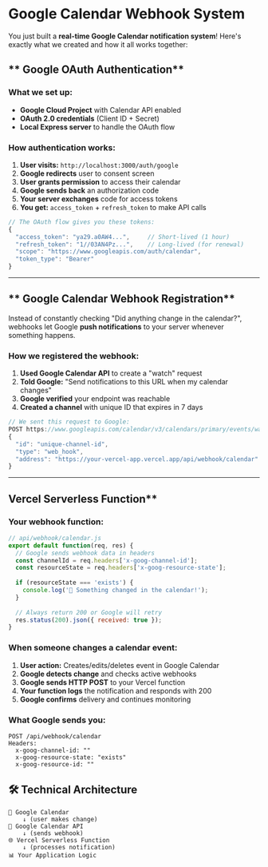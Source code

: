 # **Google Calendar Webhook System**

You just built a **real-time Google Calendar notification system**! Here's exactly what we created and how it all works together:

## ** Google OAuth Authentication**

### **What we set up:**
- **Google Cloud Project** with Calendar API enabled
- **OAuth 2.0 credentials** (Client ID + Secret)
- **Local Express server** to handle the OAuth flow

### **How authentication works:**
1. **User visits:** `http://localhost:3000/auth/google`
2. **Google redirects** user to consent screen 
3. **User grants permission** to access their calendar
4. **Google sends back** an authorization code
5. **Your server exchanges** code for access tokens
6. **You get:** `access_token` + `refresh_token` to make API calls

```javascript
// The OAuth flow gives you these tokens:
{
  "access_token": "ya29.a0AW4...",     // Short-lived (1 hour)
  "refresh_token": "1//03AN4Pz...",    // Long-lived (for renewal)
  "scope": "https://www.googleapis.com/auth/calendar",
  "token_type": "Bearer"
}
```

---
## ** Google Calendar Webhook Registration**

Instead of constantly checking "Did anything change in the calendar?", webhooks let Google **push notifications** to your server whenever something happens.

### **How we registered the webhook:**
1. **Used Google Calendar API** to create a "watch" request
2. **Told Google:** "Send notifications to this URL when my calendar changes"
3. **Google verified** your endpoint was reachable
4. **Created a channel** with unique ID that expires in 7 days

```javascript
// We sent this request to Google:
POST https://www.googleapis.com/calendar/v3/calendars/primary/events/watch
{
  "id": "unique-channel-id",
  "type": "web_hook", 
  "address": "https://your-vercel-app.vercel.app/api/webhook/calendar"
}
```

---

## Vercel Serverless Function**

### **Your webhook function:**
```javascript
// api/webhook/calendar.js
export default function(req, res) {
  // Google sends webhook data in headers
  const channelId = req.headers['x-goog-channel-id'];
  const resourceState = req.headers['x-goog-resource-state'];
  
  if (resourceState === 'exists') {
    console.log('🔄 Something changed in the calendar!');
  }
  
  // Always return 200 or Google will retry
  res.status(200).json({ received: true });
}
```

### **When someone changes a calendar event:**

1. **User action:** Creates/edits/deletes event in Google Calendar
2. **Google detects change** and checks active webhooks
3. **Google sends HTTP POST** to your Vercel function
4. **Your function logs** the notification and responds with 200
5. **Google confirms** delivery and continues monitoring

### **What Google sends you:**
```http
POST /api/webhook/calendar
Headers:
  x-goog-channel-id: ""
  x-goog-resource-state: "exists"
  x-goog-resource-id: ""
```

## **🛠️ Technical Architecture**

```
📱 Google Calendar
    ↓ (user makes change)
🔔 Google Calendar API 
    ↓ (sends webhook)
🌐 Vercel Serverless Function
    ↓ (processes notification)
📊 Your Application Logic
```

